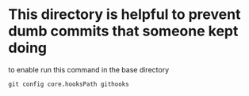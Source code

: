 # This directory is helpful to prevent dumb commits that someone kept doing

to enable run this command in the base directory

`git config core.hooksPath githooks`
